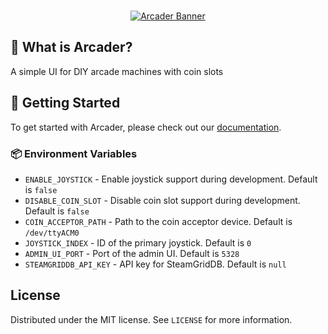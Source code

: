 <br />
<p align="center">
  <a href="https://github.com/HazDu/Arcader">
        <img alt="Arcader Banner" src="https://arcader.hazdu.de/assets/banner.png">
  </a>
</p>

## 🤔 What is Arcader?

A simple UI for DIY arcade machines with coin slots

## 🚀 Getting Started

To get started with Arcader, please check out our [documentation](https://arcader.hazdu.de/).

### 📦 Environment Variables
- `ENABLE_JOYSTICK` - Enable joystick support during development. Default is `false`
- `DISABLE_COIN_SLOT` - Disable coin slot support during development. Default is `false`
- `COIN_ACCEPTOR_PATH` - Path to the coin acceptor device. Default is `/dev/ttyACM0`
- `JOYSTICK_INDEX` - ID of the primary joystick. Default is `0`
- `ADMIN_UI_PORT` - Port of the admin UI. Default is `5328`
- `STEAMGRIDDB_API_KEY` - API key for SteamGridDB. Default is `null`

## License

Distributed under the MIT license. See `LICENSE` for more information.